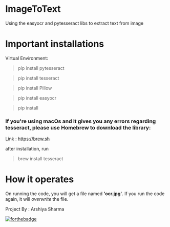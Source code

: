# ImageToText
Using the easyocr and pytesseract libs to extract text from image

# Important installations
Virtual Environment:
  > pip install pytesseract
  
  > pip install tesseract
  
  > pip install Pillow
  
  > pip install easyocr
  
  > pip install 
  
### If you're using macOs and it gives you any errors regarding tesseract, please use Homebrew to download the library:
  Link : https://brew.sh
  
  after installation, run
  > brew install tesseract
  
# How it operates

On running the code, you will get a file named **'ocr.jpg'**. If you run the code again, it will *overwrite* the file.
  
  Project By : Arshiya Sharma

[![forthebadge](https://forthebadge.com/images/badges/made-with-python.svg)](https://forthebadge.com)
